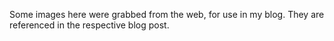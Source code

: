Some images here were grabbed from the web, for use in my blog. They are referenced in the respective blog post.